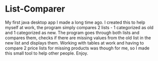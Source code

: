 # List-Comparer
My first java desktop app I made a long time ago. I created this to help myself at work, the program simply compares 2 lists - 1 categorized 
as old and 1 categorized as new. The program goes through both lists and compares them, checks if there are missing values from the old list
in the new list and displays them. Working with tables at work and having to compare 2 price lists for missing products was though for me, 
so I made this small tool to help other people. Enjoy.
